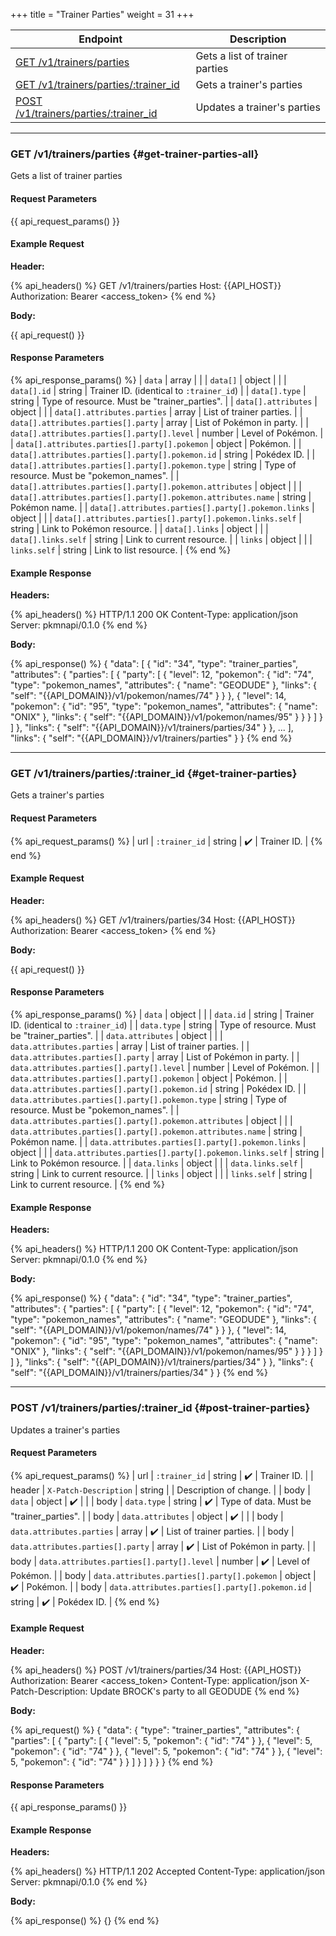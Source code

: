 +++
title = "Trainer Parties"
weight = 31
+++

| Endpoint                                                       | Description                    |
|----------------------------------------------------------------|--------------------------------|
| [GET /v1/trainers/parties](#get-trainer-parties-all)           | Gets a list of trainer parties |
| [GET /v1/trainers/parties/:trainer_id](#get-trainer-parties)   | Gets a trainer's parties       |
| [POST /v1/trainers/parties/:trainer_id](#post-trainer-parties) | Updates a trainer's parties    |

---

### GET /v1/trainers/parties {#get-trainer-parties-all}

Gets a list of trainer parties

#### Request Parameters

{{ api_request_params() }}

#### Example Request

**Header:**

{% api_headers() %}
GET /v1/trainers/parties
Host: {{API_HOST}}
Authorization: Bearer <access_token>
{% end %}

**Body:**

{{ api_request() }}

#### Response Parameters

{% api_response_params() %}
| `data`                                                        | array  |                                              |
| `data[]`                                                      | object |                                              |
| `data[].id`                                                   | string | Trainer ID. (identical to `:trainer_id`)     |
| `data[].type`                                                 | string | Type of resource. Must be "trainer_parties". |
| `data[].attributes`                                           | object |                                              |
| `data[].attributes.parties`                                   | array  | List of trainer parties.                     |
| `data[].attributes.parties[].party`                           | array  | List of Pokémon in party.                    |
| `data[].attributes.parties[].party[].level`                   | number | Level of Pokémon.                            |
| `data[].attributes.parties[].party[].pokemon`                 | object | Pokémon.                                     |
| `data[].attributes.parties[].party[].pokemon.id`              | string | Pokédex ID.                                  |
| `data[].attributes.parties[].party[].pokemon.type`            | string | Type of resource. Must be "pokemon_names".   |
| `data[].attributes.parties[].party[].pokemon.attributes`      | object |                                              |
| `data[].attributes.parties[].party[].pokemon.attributes.name` | string | Pokémon name.                                |
| `data[].attributes.parties[].party[].pokemon.links`           | object |                                              |
| `data[].attributes.parties[].party[].pokemon.links.self`      | string | Link to Pokémon resource.                    |
| `data[].links`                                                | object |                                              |
| `data[].links.self`                                           | string | Link to current resource.                    |
| `links`                                                       | object |                                              |
| `links.self`                                                  | string | Link to list resource.                       |
{% end %}

#### Example Response

**Headers:**

{% api_headers() %}
HTTP/1.1 200 OK
Content-Type: application/json
Server: pkmnapi/0.1.0
{% end %}

**Body:**

{% api_response() %}
{
    "data": [
        {
            "id": "34",
            "type": "trainer_parties",
            "attributes": {
                "parties": [
                    {
                        "party": [
                            {
                                "level": 12,
                                "pokemon": {
                                    "id": "74",
                                    "type": "pokemon_names",
                                    "attributes": {
                                        "name": "GEODUDE"
                                    },
                                    "links": {
                                        "self": "{{API_DOMAIN}}/v1/pokemon/names/74"
                                    }
                                }
                            },
                            {
                                "level": 14,
                                "pokemon": {
                                    "id": "95",
                                    "type": "pokemon_names",
                                    "attributes": {
                                        "name": "ONIX"
                                    },
                                    "links": {
                                        "self": "{{API_DOMAIN}}/v1/pokemon/names/95"
                                    }
                                }
                            }
                        ]
                    }
                ]
            },
            "links": {
                "self": "{{API_DOMAIN}}/v1/trainers/parties/34"
            }
        },
        ...
    ],
    "links": {
        "self": "{{API_DOMAIN}}/v1/trainers/parties"
    }
}
{% end %}

---

### GET /v1/trainers/parties/:trainer_id {#get-trainer-parties}

Gets a trainer's parties

#### Request Parameters

{% api_request_params() %}
| url | `:trainer_id` | string | ✔️ | Trainer ID. |
{% end %}

#### Example Request

**Header:**

{% api_headers() %}
GET /v1/trainers/parties/34
Host: {{API_HOST}}
Authorization: Bearer <access_token>
{% end %}

**Body:**

{{ api_request() }}

#### Response Parameters

{% api_response_params() %}
| `data`                                                      | object |                                              |
| `data.id`                                                   | string | Trainer ID. (identical to `:trainer_id`)     |
| `data.type`                                                 | string | Type of resource. Must be "trainer_parties". |
| `data.attributes`                                           | object |                                              |
| `data.attributes.parties`                                   | array  | List of trainer parties.                     |
| `data.attributes.parties[].party`                           | array  | List of Pokémon in party.                    |
| `data.attributes.parties[].party[].level`                   | number | Level of Pokémon.                            |
| `data.attributes.parties[].party[].pokemon`                 | object | Pokémon.                                     |
| `data.attributes.parties[].party[].pokemon.id`              | string | Pokédex ID.                                  |
| `data.attributes.parties[].party[].pokemon.type`            | string | Type of resource. Must be "pokemon_names".   |
| `data.attributes.parties[].party[].pokemon.attributes`      | object |                                              |
| `data.attributes.parties[].party[].pokemon.attributes.name` | string | Pokémon name.                                |
| `data.attributes.parties[].party[].pokemon.links`           | object |                                              |
| `data.attributes.parties[].party[].pokemon.links.self`      | string | Link to Pokémon resource.                    |
| `data.links`                                                | object |                                              |
| `data.links.self`                                           | string | Link to current resource.                    |
| `links`                                                     | object |                                              |
| `links.self`                                                | string | Link to current resource.                    |
{% end %}

#### Example Response

**Headers:**

{% api_headers() %}
HTTP/1.1 200 OK
Content-Type: application/json
Server: pkmnapi/0.1.0
{% end %}

**Body:**

{% api_response() %}
{
    "data": {
        "id": "34",
        "type": "trainer_parties",
        "attributes": {
            "parties": [
                {
                    "party": [
                        {
                            "level": 12,
                            "pokemon": {
                                "id": "74",
                                "type": "pokemon_names",
                                "attributes": {
                                    "name": "GEODUDE"
                                },
                                "links": {
                                    "self": "{{API_DOMAIN}}/v1/pokemon/names/74"
                                }
                            }
                        },
                        {
                            "level": 14,
                            "pokemon": {
                                "id": "95",
                                "type": "pokemon_names",
                                "attributes": {
                                    "name": "ONIX"
                                },
                                "links": {
                                    "self": "{{API_DOMAIN}}/v1/pokemon/names/95"
                                }
                            }
                        }
                    ]
                }
            ]
        },
        "links": {
            "self": "{{API_DOMAIN}}/v1/trainers/parties/34"
        }
    },
    "links": {
        "self": "{{API_DOMAIN}}/v1/trainers/parties/34"
    }
}
{% end %}

---

### POST /v1/trainers/parties/:trainer_id {#post-trainer-parties}

Updates a trainer's parties

#### Request Parameters

{% api_request_params() %}
| url    | `:trainer_id`                                  | string | ✔️ | Trainer ID.                              |
| header | `X-Patch-Description`                          | string |   | Description of change.                   |
| body   | `data`                                         | object | ✔️ |                                          |
| body   | `data.type`                                    | string | ✔️ | Type of data. Must be "trainer_parties". |
| body   | `data.attributes`                              | object | ✔️ |                                          |
| body   | `data.attributes.parties`                      | array  | ✔️ | List of trainer parties.                 |
| body   | `data.attributes.parties[].party`              | array  | ✔️ | List of Pokémon in party.                |
| body   | `data.attributes.parties[].party[].level`      | number | ✔️ | Level of Pokémon.                        |
| body   | `data.attributes.parties[].party[].pokemon`    | object | ✔️ | Pokémon.                                 |
| body   | `data.attributes.parties[].party[].pokemon.id` | string | ✔️ | Pokédex ID.                              |
{% end %}

#### Example Request

**Header:**

{% api_headers() %}
POST /v1/trainers/parties/34
Host: {{API_HOST}}
Authorization: Bearer <access_token>
Content-Type: application/json
X-Patch-Description: Update BROCK's party to all GEODUDE
{% end %}

**Body:**

{% api_request() %}
{
    "data": {
        "type": "trainer_parties",
        "attributes": {
            "parties": [
                {
                    "party": [
                        {
                            "level": 5,
                            "pokemon": {
                                "id": "74"
                            }
                        },
                        {
                            "level": 5,
                            "pokemon": {
                                "id": "74"
                            }
                        },
                        {
                            "level": 5,
                            "pokemon": {
                                "id": "74"
                            }
                        },
                        {
                            "level": 5,
                            "pokemon": {
                                "id": "74"
                            }
                        }
                    ]
                }
            ]
        }
    }
}
{% end %}

#### Response Parameters

{{ api_response_params() }}

#### Example Response

**Headers:**

{% api_headers() %}
HTTP/1.1 202 Accepted
Content-Type: application/json
Server: pkmnapi/0.1.0
{% end %}

**Body:**

{% api_response() %}
{}
{% end %}

